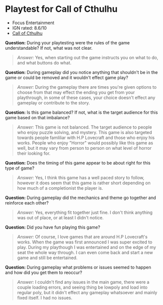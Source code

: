 # Playtest for Call of Cthulhu

* Focus Entertainment
* IGN rated: 8.6/10
* [Call of Cthulhu](https://www.focus-entmt.com/en-us/games/call-of-cthulhu)

**Question:** During your playtesting were the rules of the game understandable? If not, what was not clear.
> _Answer:_ Yes, when starting out the game instructs you on what to do, and what buttons do what.

**Question:** During gameplay did you notice anything that shouldn't be in the game or could be removed and it wouldn't effect game play?
> _Answer:_ During the gameplay there are times you're given options to choose from that may effect the ending you get from your playthrough, in some of these cases, your choice doesn't effect any gameplay or contribute to the story.

**Question:** Is this game balanced? If not, what is the target audience for this game based on that imbalance?
> _Answer:_ This game is not balanced. The target audience to people who enjoy puzzle solving, and mystery. This game is also targeted towards people famliliar with H.P Lovecraft and those who enjoy his works. People who enjoy "Horror" would possibly like this game as well, but it may vary from person to person on what level of horror their looking for.

**Question:** Does the timing of this game appear to be about right for this type of game?
> _Answer:_ Yes, I think this game has a well paced story to follow, however it does seem that this game is rather short depending on how much of a completionist the player is.

**Question:** During gameplay did the mechanics and theme go together and reinforce each other?
> _Answer:_ Yes, everything fit together just fine. I don't think anything was out of place, or at least I didn't notice.

**Question:** Did you have fun playing this game?
> _Answer:_ Of course, I love games that are around H.P Lovecraft's works. When the game was first announced I was super excited to play. During my playthough I was entertained and on the edge of my seat the whole way through. I can even come back and start a new game and still be entertained.

**Question:** During gameplay what problems or issues seemed to happen and how did you get them to reoccur?
> _Answer:_ I couldn't find any issues in the main game, there were a couple loading errors, and seeing thing be lowpoly and load into regular poly, but it didn't effect any gameplay whatsoever and mainly fixed itself. I had no issues.
